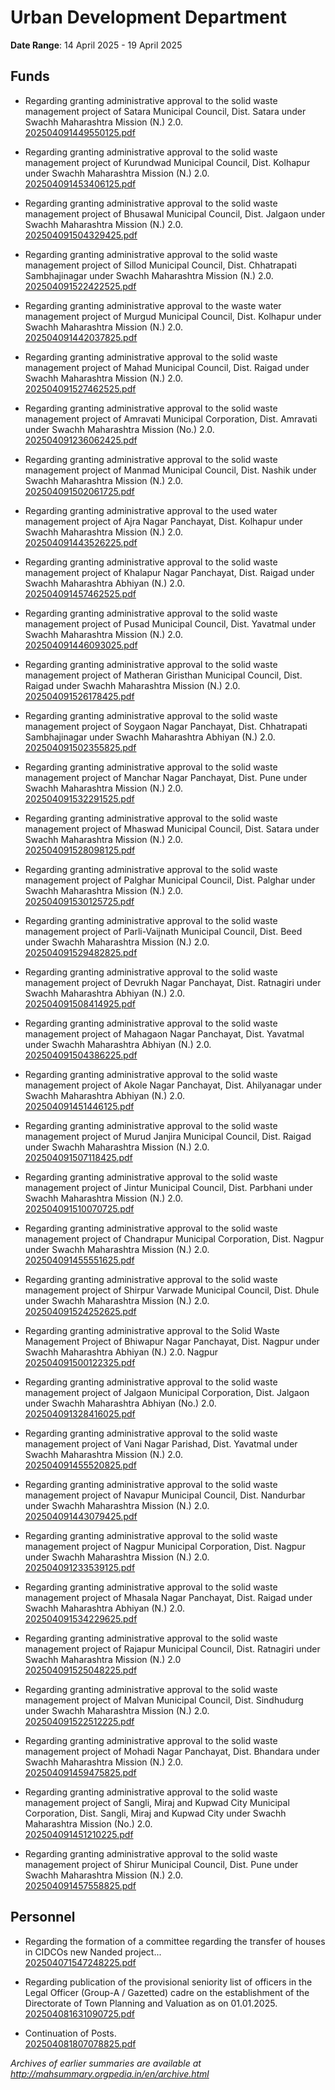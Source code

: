 # Urban Development Department

**Date Range**: 14 April 2025 - 19 April 2025


## Funds
- Regarding granting administrative approval to the solid waste management project of Satara Municipal Council, Dist. Satara under Swachh Maharashtra Mission (N.) 2.0.\
  [202504091449550125.pdf](https://gr.maharashtra.gov.in/Site/Upload/Government%20Resolutions/English/202504091449550125.pdf)

- Regarding granting administrative approval to the solid waste management project of Kurundwad Municipal Council, Dist. Kolhapur under Swachh Maharashtra Mission (N.) 2.0.\
  [202504091453406125.pdf](https://gr.maharashtra.gov.in/Site/Upload/Government%20Resolutions/English/202504091453406125.pdf)

- Regarding granting administrative approval to the solid waste management project of Bhusawal Municipal Council, Dist. Jalgaon under Swachh Maharashtra Mission (N.) 2.0.\
  [202504091504329425.pdf](https://gr.maharashtra.gov.in/Site/Upload/Government%20Resolutions/English/202504091504329425.pdf)

- Regarding granting administrative approval to the solid waste management project of Sillod Municipal Council, Dist. Chhatrapati Sambhajinagar under Swachh Maharashtra Mission (N.) 2.0.\
  [202504091522422525.pdf](https://gr.maharashtra.gov.in/Site/Upload/Government%20Resolutions/English/202504091522422525.pdf)

- Regarding granting administrative approval to the waste water management project of Murgud Municipal Council, Dist. Kolhapur under Swachh Maharashtra Mission (N.) 2.0.\
  [202504091442037825.pdf](https://gr.maharashtra.gov.in/Site/Upload/Government%20Resolutions/English/202504091442037825.pdf)

- Regarding granting administrative approval to the solid waste management project of Mahad Municipal Council, Dist. Raigad under Swachh Maharashtra Mission (N.) 2.0.\
  [202504091527462525.pdf](https://gr.maharashtra.gov.in/Site/Upload/Government%20Resolutions/English/202504091527462525.pdf)

- Regarding granting administrative approval to the solid waste management project of Amravati Municipal Corporation, Dist. Amravati under Swachh Maharashtra Mission (No.) 2.0.\
  [202504091236062425.pdf](https://gr.maharashtra.gov.in/Site/Upload/Government%20Resolutions/English/202504091236062425.pdf)

- Regarding granting administrative approval to the solid waste management project of Manmad Municipal Council, Dist. Nashik under Swachh Maharashtra Mission (N.) 2.0.\
  [202504091502061725.pdf](https://gr.maharashtra.gov.in/Site/Upload/Government%20Resolutions/English/202504091502061725.pdf)

- Regarding granting administrative approval to the used water management project of Ajra Nagar Panchayat, Dist. Kolhapur under Swachh Maharashtra Mission (N.) 2.0.\
  [202504091443526225.pdf](https://gr.maharashtra.gov.in/Site/Upload/Government%20Resolutions/English/202504091443526225.pdf)

- Regarding granting administrative approval to the solid waste management project of Khalapur Nagar Panchayat, Dist. Raigad under Swachh Maharashtra Abhiyan (N.) 2.0.\
  [202504091457462525.pdf](https://gr.maharashtra.gov.in/Site/Upload/Government%20Resolutions/English/202504091457462525.pdf)

- Regarding granting administrative approval to the solid waste management project of Pusad Municipal Council, Dist. Yavatmal under Swachh Maharashtra Mission (N.) 2.0.\
  [202504091446093025.pdf](https://gr.maharashtra.gov.in/Site/Upload/Government%20Resolutions/English/202504091446093025.pdf)

- Regarding granting administrative approval to the solid waste management project of Matheran Giristhan Municipal Council, Dist. Raigad under Swachh Maharashtra Mission (N.) 2.0.\
  [202504091526178425.pdf](https://gr.maharashtra.gov.in/Site/Upload/Government%20Resolutions/English/202504091526178425.pdf)

- Regarding granting administrative approval to the solid waste management project of Soygaon Nagar Panchayat, Dist. Chhatrapati Sambhajinagar under Swachh Maharashtra Abhiyan (N.) 2.0.\
  [202504091502355825.pdf](https://gr.maharashtra.gov.in/Site/Upload/Government%20Resolutions/English/202504091502355825.pdf)

- Regarding granting administrative approval to the solid waste management project of Manchar Nagar Panchayat, Dist. Pune under Swachh Maharashtra Mission (N.) 2.0.\
  [202504091532291525.pdf](https://gr.maharashtra.gov.in/Site/Upload/Government%20Resolutions/English/202504091532291525.pdf)

- Regarding granting administrative approval to the solid waste management project of Mhaswad Municipal Council, Dist. Satara under Swachh Maharashtra Mission (N.) 2.0.\
  [202504091528098125.pdf](https://gr.maharashtra.gov.in/Site/Upload/Government%20Resolutions/English/202504091528098125.pdf)

- Regarding granting administrative approval to the solid waste management project of Palghar Municipal Council, Dist. Palghar under Swachh Maharashtra Mission (N.) 2.0.\
  [202504091530125725.pdf](https://gr.maharashtra.gov.in/Site/Upload/Government%20Resolutions/English/202504091530125725.pdf)

- Regarding granting administrative approval to the solid waste management project of Parli-Vaijnath Municipal Council, Dist. Beed under Swachh Maharashtra Mission (N.) 2.0.\
  [202504091529482825.pdf](https://gr.maharashtra.gov.in/Site/Upload/Government%20Resolutions/English/202504091529482825.pdf)

- Regarding granting administrative approval to the solid waste management project of Devrukh Nagar Panchayat, Dist. Ratnagiri under Swachh Maharashtra Abhiyan (N.) 2.0.\
  [202504091508414925.pdf](https://gr.maharashtra.gov.in/Site/Upload/Government%20Resolutions/English/202504091508414925.pdf)

- Regarding granting administrative approval to the solid waste management project of Mahagaon Nagar Panchayat, Dist. Yavatmal under Swachh Maharashtra Abhiyan (N.) 2.0.\
  [202504091504386225.pdf](https://gr.maharashtra.gov.in/Site/Upload/Government%20Resolutions/English/202504091504386225.pdf)

- Regarding granting administrative approval to the solid waste management project of Akole Nagar Panchayat, Dist. Ahilyanagar under Swachh Maharashtra Abhiyan (N.) 2.0.\
  [202504091451446125.pdf](https://gr.maharashtra.gov.in/Site/Upload/Government%20Resolutions/English/202504091451446125.pdf)

- Regarding granting administrative approval to the solid waste management project of Murud Janjira Municipal Council, Dist. Raigad under Swachh Maharashtra Mission (N.) 2.0.\
  [202504091507118425.pdf](https://gr.maharashtra.gov.in/Site/Upload/Government%20Resolutions/English/202504091507118425.pdf)

- Regarding granting administrative approval to the solid waste management project of Jintur Municipal Council, Dist. Parbhani under Swachh Maharashtra Mission (N.) 2.0.\
  [202504091510070725.pdf](https://gr.maharashtra.gov.in/Site/Upload/Government%20Resolutions/English/202504091510070725.pdf)

- Regarding granting administrative approval to the solid waste management project of Chandrapur Municipal Corporation, Dist. Nagpur under Swachh Maharashtra Mission (N.) 2.0.\
  [202504091455551625.pdf](https://gr.maharashtra.gov.in/Site/Upload/Government%20Resolutions/English/202504091455551625.pdf)

- Regarding granting administrative approval to the solid waste management project of Shirpur Varwade Municipal Council, Dist. Dhule under Swachh Maharashtra Mission (N.) 2.0.\
  [202504091524252625.pdf](https://gr.maharashtra.gov.in/Site/Upload/Government%20Resolutions/English/202504091524252625.pdf)

- Regarding granting administrative approval to the Solid Waste Management Project of Bhiwapur Nagar Panchayat, Dist. Nagpur under Swachh Maharashtra Abhiyan (N.) 2.0. Nagpur\
  [202504091500122325.pdf](https://gr.maharashtra.gov.in/Site/Upload/Government%20Resolutions/English/202504091500122325.pdf)

- Regarding granting administrative approval to the solid waste management project of Jalgaon Municipal Corporation, Dist. Jalgaon under Swachh Maharashtra Abhiyan (No.) 2.0.\
  [202504091328416025.pdf](https://gr.maharashtra.gov.in/Site/Upload/Government%20Resolutions/English/202504091328416025.pdf)

- Regarding granting administrative approval to the solid waste management project of Vani Nagar Parishad, Dist. Yavatmal under Swachh Maharashtra Mission (N.) 2.0.\
  [202504091455520825.pdf](https://gr.maharashtra.gov.in/Site/Upload/Government%20Resolutions/English/202504091455520825.pdf)

- Regarding granting administrative approval to the solid waste management project of Navapur Municipal Council, Dist. Nandurbar under Swachh Maharashtra Mission (N.) 2.0.\
  [202504091443079425.pdf](https://gr.maharashtra.gov.in/Site/Upload/Government%20Resolutions/English/202504091443079425.pdf)

- Regarding granting administrative approval to the solid waste management project of Nagpur Municipal Corporation, Dist. Nagpur under Swachh Maharashtra Mission (N.) 2.0.\
  [202504091233539125.pdf](https://gr.maharashtra.gov.in/Site/Upload/Government%20Resolutions/English/202504091233539125.pdf)

- Regarding granting administrative approval to the solid waste management project of Mhasala Nagar Panchayat, Dist. Raigad under Swachh Maharashtra Abhiyan (N.) 2.0.\
  [202504091534229625.pdf](https://gr.maharashtra.gov.in/Site/Upload/Government%20Resolutions/English/202504091534229625.pdf)

- Regarding granting administrative approval to the solid waste management project of Rajapur Municipal Council, Dist. Ratnagiri under Swachh Maharashtra Mission (N.) 2.0\
  [202504091525048225.pdf](https://gr.maharashtra.gov.in/Site/Upload/Government%20Resolutions/English/202504091525048225.pdf)

- Regarding granting administrative approval to the solid waste management project of Malvan Municipal Council, Dist. Sindhudurg under Swachh Maharashtra Mission (N.) 2.0.\
  [202504091522512225.pdf](https://gr.maharashtra.gov.in/Site/Upload/Government%20Resolutions/English/202504091522512225.pdf)

- Regarding granting administrative approval to the solid waste management project of Mohadi Nagar Panchayat, Dist. Bhandara under Swachh Maharashtra Mission (N.) 2.0.\
  [202504091459475825.pdf](https://gr.maharashtra.gov.in/Site/Upload/Government%20Resolutions/English/202504091459475825.pdf)

- Regarding granting administrative approval to the solid waste management project of Sangli, Miraj and Kupwad City Municipal Corporation, Dist. Sangli, Miraj and Kupwad City under Swachh Maharashtra Mission (No.) 2.0.\
  [202504091451210225.pdf](https://gr.maharashtra.gov.in/Site/Upload/Government%20Resolutions/English/202504091451210225.pdf)

- Regarding granting administrative approval to the solid waste management project of Shirur Municipal Council, Dist. Pune under Swachh Maharashtra Mission (N.) 2.0.\
  [202504091457558825.pdf](https://gr.maharashtra.gov.in/Site/Upload/Government%20Resolutions/English/202504091457558825.pdf)

## Personnel
- Regarding the formation of a committee regarding the transfer of houses in CIDCOs new Nanded project...\
  [202504071547248225.pdf](https://gr.maharashtra.gov.in/Site/Upload/Government%20Resolutions/English/202504071547248225.pdf)

- Regarding publication of the provisional seniority list of officers in the Legal Officer (Group-A / Gazetted) cadre on the establishment of the Directorate of Town Planning and Valuation as on 01.01.2025.\
  [202504081631090725.pdf](https://gr.maharashtra.gov.in/Site/Upload/Government%20Resolutions/English/202504081631090725.pdf)

- Continuation of Posts.\
  [202504081807078825.pdf](https://gr.maharashtra.gov.in/Site/Upload/Government%20Resolutions/English/202504081807078825.pdf)


*Archives of earlier summaries are available at http://mahsummary.orgpedia.in/en/archive.html*